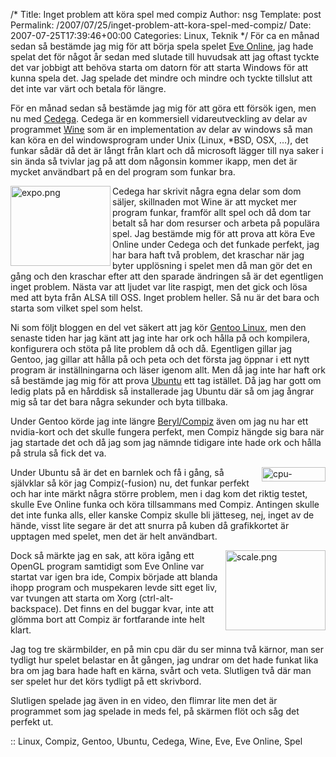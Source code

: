 /*
 Title: Inget problem att köra spel med compiz
 Author: nsg
 Template: post
 Permalink: /2007/07/25/inget-problem-att-kora-spel-med-compiz/
 Date: 2007-07-25T17:39:46+00:00
 Categories: Linux, Teknik
*/
För ca en månad sedan så bestämde jag mig för att börja spela spelet [Eve Online][1], jag hade spelat det för något år sedan med slutade till huvudsak att jag oftast tyckte det var jobbigt att behöva starta om datorn för att starta Windows för att kunna spela det. Jag spelade det mindre och mindre och tyckte tillslut att det inte var värt och betala för längre.

För en månad sedan så bestämde jag mig för att göra ett försök igen, men nu med [Cedega][2]. Cedega är en kommersiell vidareutveckling av delar av programmet [Wine][3] som är en implementation av delar av windows så man kan köra en del windowsprogram under Unix (Linux, *BSD, OSX, &#8230;), det funkar sådär då det är långt från klart och då microsoft lägger till nya saker i sin ända så tvivlar jag på att dom någonsin kommer ikapp, men det är mycket användbart på en del program som funkar bra.

[<img src="http://junkpile.se/%7Es/wp/wp-content/uploads/2007/07/expo.thumbnail.png" title="expo.png" alt="expo.png" align="left" height="128" width="160" />][4]Cedega har skrivit några egna delar som dom säljer, skillnaden mot Wine är att mycket mer program funkar, framför allt spel och då dom tar betalt så har dom resurser och arbeta på populära spel. Jag bestämde mig för att prova att köra Eve Online under Cedega och det funkade perfekt, jag har bara haft två problem, det kraschar när jag byter upplösning i spelet men då man gör det en gång och den kraschar efter att den sparade ändringen så är det egentligen inget problem. Nästa var att ljudet var lite raspigt, men det gick och lösa med att byta från ALSA till OSS. Inget problem heller. Så nu är det bara och starta som vilket spel som helst.

Ni som följt bloggen en del vet säkert att jag kör [Gentoo Linux][5], men den senaste tiden har jag känt att jag inte har ork och hålla på och kompilera, konfigurera och stöta på lite problem då och då. Egentligen gillar jag Gentoo, jag gillar att hålla på och peta och det första jag öppnar i ett nytt program är inställningarna och läser igenom allt. Men då jag inte har haft ork så bestämde jag mig för att prova [Ubuntu][6] ett tag istället. Då jag har gott om ledig plats på en hårddisk så installerade jag Ubuntu där så om jag ångrar mig så tar det bara några sekunder och byta tillbaka.

Under Gentoo körde jag inte längre [Beryl/Compiz][7] även om jag nu har ett nvidia-kort och det skulle fungera perfekt, men Compiz hängde sig bara när jag startade det och då jag som jag nämnde tidigare inte hade ork och hålla på strula så fick det va.

<img src="http://junkpile.se/%7Es/wp/wp-content/uploads/2007/07/cpu-graph.thumbnail.png" title="cpu-graph.png" alt="cpu-graph.png" align="right" height="23" width="102" />Under Ubuntu så är det en barnlek och få i gång, så självklar så kör jag Compiz(-fusion) nu, det funkar perfekt och har inte märkt några större problem, men i dag kom det riktig testet, skulle Eve Online funka och köra tillsammans med Compiz. Antingen skulle det inte funka alls, eller kanske Compiz skulle bli jätteseg, nej, inget av de hände, visst lite segare är det att snurra på kuben då grafikkortet är upptagen med spelet, men det är helt användbart.

[<img src="http://junkpile.se/%7Es/wp/wp-content/uploads/2007/07/scale.thumbnail.png" title="scale.png" alt="scale.png" align="right" height="128" width="160" />][8]Dock så märkte jag en sak, att köra igång ett OpenGL program samtidigt som Eve Online var startat var igen bra ide, Compix började att blanda ihopp program och muspekaren levde sitt eget liv, var tvungen att starta om Xorg (ctrl-alt-backspace). Det finns en del buggar kvar, inte att glömma bort att Compiz är fortfarande inte helt klart.

Jag tog tre skärmbilder, en på min cpu där du ser minna två kärnor, man ser tydligt hur spelet belastar en åt gången, jag undrar om det hade funkat lika bra om jag bara hade haft en kärna, svårt och veta. Slutligen två där man ser spelet hur det körs tydligt på ett skrivbord.

Slutligen spelade jag även in en video, den flimrar lite men det är programmet som jag spelade in meds fel, på skärmen flöt och såg det perfekt ut.

  
:: Linux, Compiz, Gentoo, Ubuntu, Cedega, Wine, Eve, Eve Online, Spel

<small></small>

 [1]: http://eve-online.com
 [2]: http://www.cedega.com/
 [3]: http://www.winehq.org/
 [4]: http://junkpile.se/%7Es/wp/wp-content/uploads/2007/07/expo.png "Direct link to file"
 [5]: http://www.gentoo.org
 [6]: http://www.ubuntu.com
 [7]: http://junkpile.se/~s/wp/2006/12/beryl/
 [8]: http://junkpile.se/%7Es/wp/wp-content/uploads/2007/07/scale.png "Direct link to file"